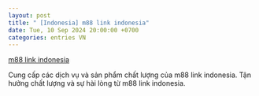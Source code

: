 ```yaml
---
layout: post
title: " [Indonesia] m88 link indonesia"
date: Tue, 10 Sep 2024 20:00:00 +0700
categories: entries VN
---
```

[m88 link indonesia](https://nhidong.org.vn/m88%20link%20indonesia.shtml)

Cung cấp các dịch vụ và sản phẩm chất lượng của m88 link indonesia. Tận hưởng chất lượng và sự hài lòng từ m88 link indonesia.️


